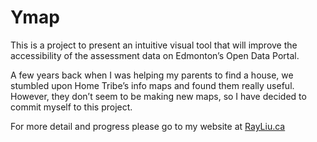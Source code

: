 # Ymap

This is a project to present an intuitive visual tool that will improve the accessibility of the assessment data on Edmonton’s Open Data Portal. 

A few years back when I was helping my parents to find a house, we stumbled upon Home Tribe’s info maps and found them really useful. However, they don’t seem to be making new maps, so I have decided to commit myself to this project.

For more detail and progress please go to my website at [RayLiu.ca](https://rayliu.ca "Ray's Space")
